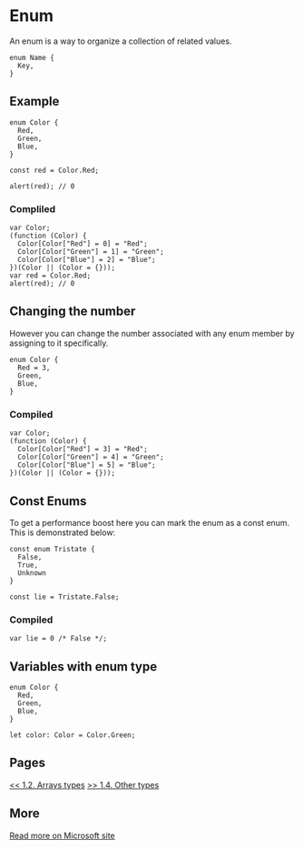 # Enum

An enum is a way to organize a collection of related values.

```TS
enum Name {
  Key,
}
```

## Example

```TS
enum Color {
  Red,
  Green,
  Blue,
}

const red = Color.Red;

alert(red); // 0
```

### Compliled

```JS
var Color;
(function (Color) {
  Color[Color["Red"] = 0] = "Red";
  Color[Color["Green"] = 1] = "Green";
  Color[Color["Blue"] = 2] = "Blue";
})(Color || (Color = {}));
var red = Color.Red;
alert(red); // 0
```

## Changing the number

However you can change the number associated with any enum member by assigning to it specifically.

```TS
enum Color {
  Red = 3,
  Green,
  Blue,
}
```

### Compiled

```JS
var Color;
(function (Color) {
  Color[Color["Red"] = 3] = "Red";
  Color[Color["Green"] = 4] = "Green";
  Color[Color["Blue"] = 5] = "Blue";
})(Color || (Color = {}));
```

## Const Enums

To get a performance boost here you can mark the enum as a const enum. This is demonstrated below:

```TS
const enum Tristate {
  False,
  True,
  Unknown
}

const lie = Tristate.False;
```

### Compiled

```JS
var lie = 0 /* False */;
```

## Variables with enum type

```TS
enum Color {
  Red,
  Green,
  Blue,
}

let color: Color = Color.Green;
```

## Pages

[<< 1.2. Arrays types]()
[>> 1.4. Other types]()

## More

[Read more on Microsoft site](https://www.typescriptlang.org/docs/handbook/basic-types.html)